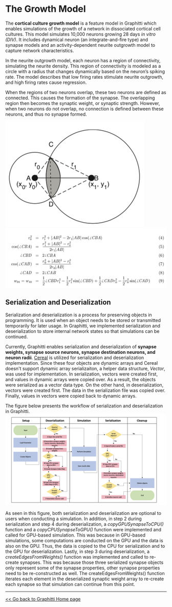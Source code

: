 # The Growth Model

The **cortical culture growth model** is a feature model in Graphitti which enables simulations of the growth of a network in dissociated cortical cell cultures. This model simulates 10,000 neurons growing 28 days <em>in vitro (DIV)</em>. It includes dynamical neuron (an integrate-and-fire type) and synapse models and an activity-dependent neurite outgrowth model to capture network characteristics.

In the neurite outgrowth model, each neuron has a region of connectivity, simulating the neurite density. This region of connectivity is modeled as a circle with a radius that changes dynamically based on the neuron’s spiking rate. The model describes that low firing rates stimulate neurite outgrowth, and high firing rates cause regression.

When the regions of two neurons overlap, these two neurons are defined as connected. This causes the formation of the synapse. The overlapping region then becomes the synaptic weight, or synaptic strength. However, when two neurons do not overlap, no connection is defined between these neurons, and thus no synapse formed.

<img src="images/image1.png" alt="image1" style="10px;" />
<img src="images/image2.png" alt="image2" style="10px;" />

## Serialization and Deserialization

Serialization and deserialization is a process for preserving objects in programming. It is used when an object needs to be stored or transmitted temporarily for later usage. In Graphitti, we implemented serialization and deserialization to store internal network states so that simulations can be continued. 

Currently, Graphitti enables serialization and deserialization of **synapse weights, synapse source neurons, synapse destination neurons, and neuron radii**. [Cereal](https://uscilab.github.io/cereal/index.html) is utilized for serialization and deserialization implementation. Since these four objects are dynamic arrays and Cereal doesn't support dynamic array serializaiton, a helper data structure, <em>Vector</em>, was used for implementation. In serialization, vectors were created first, and values in dynamic arrays were copied over. As a result, the objects were serialized as a vector data type. On the other hand, in deserialization, vectors were created first. The data in the serialization file was copied over. Finally, values in vectors were copied back to dynamic arrays.

The figure below presents the workflow of serialization and deserialization in Graphitti.
<img src="images/image3.png" alt="image3" style="10px;" />


As seen in this figure, both serialization and deserialization are optional to users when conducting a simulation. In addition, in step 2 during serialization and step 4 during deserialization, a <em>copyGPUSynapseToCPU()</em> function and a <em>copyCPUSynapseToGPU()</em> function were implemented and called for GPU-based simulation. This was because in GPU-based simulations, some computations are conducted on the GPU and the data is also on the GPU. Thus, the data is copied to the CPU for serialization and to the GPU for deserialization. Lastly, in step 3 during deserialization, a <em>createEdgesFromWeights()</em> function was implemented and called to re-create synapses. This was because those three serialized synapse objects only represent some of the synapse properties, other synapse properties need to be re-constructed as well. The createEdgesFromWeights() function iterates each element in the deserialized synaptic weight array to re-create each synapse so that simulation can continue from this point.

---------
[<< Go back to Graphitti Home page](http://uwb-biocomputing.github.io/Graphitti/)